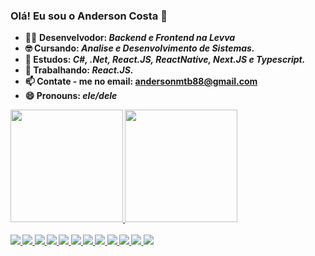 ### Olá! Eu sou o Anderson Costa 👋
- 👨‍💻 <strong>Desenvelvodor:</strog> <b><i> Backend e Frontend na Levva</i></b>
- 🤓 <strong> Cursando:</strong> <b><i>Analise e Desenvolvimento de Sistemas.</i></b>
- 🌱 <strong> Estudos:</strong> <b><i> C#, .Net, React.JS, ReactNative, Next.JS e Typescript.</i></b>
- 🌱 <strong> Trabalhando:</strong> <b><i> React.JS.</i></b>
- 📫 <strong>Contate - me no email:</strong> andersonmtb88@gmail.com
- 😄 <strong>Pronouns:</strong> <b><i>ele/dele</i></b>

<div>
    <a href=" https://github.com/andersoncostadev">
    <img height="180em" src="https://github-readme-stats.vercel.app/api?username=andersoncostadev&show_icons=true&theme=blue-green&include_all_commits-true&count_private-true"/>
    <img height="180em" src="https://github-readme-stats.vercel.app/api/top-langs/?username=andersoncostadev&layout=compact&langs_count=7&theme=blue-green"/>
   </div>

<div style="display: inline_block"><br>
    

  <img src="https://img.shields.io/badge/JavaScript-F7DF1E?style=for-the-badge&logo=javascript&logoColor=black"/>
  <img src="https://img.shields.io/badge/TypeScript-007ACC?style=for-the-badge&logo=typescript&logoColor=white"/>
  <img src="https://img.shields.io/badge/HTML5-E34F26?style=for-the-badge&logo=html5&logoColor=white"/>
  <img src="https://img.shields.io/badge/CSS3-1572B6?style=for-the-badge&logo=css3&logoColor=white"/>
  <img src="https://img.shields.io/badge/React-20232A?style=for-the-badge&logo=react&logoColor=61DAFB"/>
  <img src="https://img.shields.io/badge/React_Native-20232A?style=for-the-badge&logo=react&logoColor=61DAFB"/>
    <img src="https://img.shields.io/badge/.NET-5C2D91?style=for-the-badge&logo=.net&logoColor=white"/>  
     <img src="https://img.shields.io/badge/C%23-239120?style=for-the-badge&logo=c-sharp&logoColor=white"/> 
    <img src="https://img.shields.io/badge/Microsoft_SQL_Server-CC2927?style=for-the-badge&logo=microsoft-sql-server&logoColor=white"/> 
     <img src="https://img.shields.io/badge/MySQL-00000F?style=for-the-badge&logo=mysql&logoColor=white"/> 
     <img src="https://img.shields.io/badge/Laravel-FF2D20?style=for-the-badge&logo=laravel&logoColor=white"/> 
    <img src="https://img.shields.io/badge/PHP-777BB4?style=for-the-badge&logo=php&logoColor=white"/> 
    
    
  </div>

